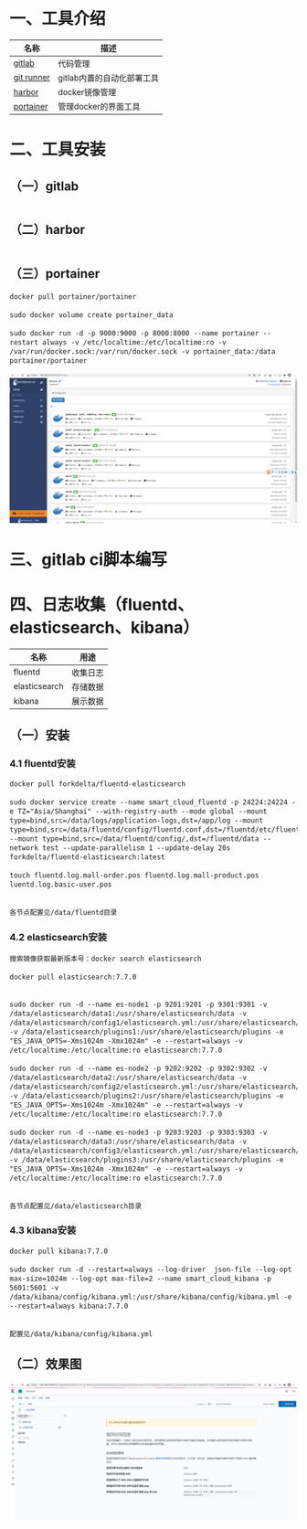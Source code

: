 # 一、工具介绍

名称 | 描述
---|---
[gitlab](https://about.gitlab.com/) | 代码管理
[git runner](https://docs.gitlab.com/runner/) | gitlab内置的自动化部署工具
[harbor](https://github.com/goharbor/harbor) | docker镜像管理
[portainer](https://www.portainer.io/) | 管理docker的界面工具

# 二、工具安装
## （一）gitlab
```

```

## （二）harbor
```

```

## （三）portainer
```
docker pull portainer/portainer

sudo docker volume create portainer_data

sudo docker run -d -p 9000:9000 -p 8000:8000 --name portainer --restart always -v /etc/localtime:/etc/localtime:ro -v /var/run/docker.sock:/var/run/docker.sock -v portainer_data:/data portainer/portainer
```
![](images/portainer.png)

# 三、gitlab ci脚本编写

# 四、日志收集（fluentd、elasticsearch、kibana）

名称 | 用途
---|---
fluentd | 收集日志
elasticsearch | 存储数据
kibana | 展示数据

## （一）安装 
### 4.1 fluentd安装
```
docker pull forkdelta/fluentd-elasticsearch

sudo docker service create --name smart_cloud_fluentd -p 24224:24224 -e TZ="Asia/Shanghai" --with-registry-auth --mode global --mount type=bind,src=/data/logs/application-logs,dst=/app/log --mount type=bind,src=/data/fluentd/config/fluentd.conf,dst=/fluentd/etc/fluent.conf --mount type=bind,src=/data/fluentd/config/,dst=/fluentd/data --network test --update-parallelism 1 --update-delay 20s forkdelta/fluentd-elasticsearch:latest

touch fluentd.log.mall-order.pos fluentd.log.mall-product.pos luentd.log.basic-user.pos


各节点配置见/data/fluentd目录
```

### 4.2 elasticsearch安装
```
搜索镜像获取最新版本号：docker search elasticsearch

docker pull elasticsearch:7.7.0


sudo docker run -d --name es-node1 -p 9201:9201 -p 9301:9301 -v /data/elasticsearch/data1:/usr/share/elasticsearch/data -v /data/elasticsearch/config1/elasticsearch.yml:/usr/share/elasticsearch/config/elasticsearch.yml -v /data/elasticsearch/plugins1:/usr/share/elasticsearch/plugins -e "ES_JAVA_OPTS=-Xms1024m -Xmx1024m" -e --restart=always -v /etc/localtime:/etc/localtime:ro elasticsearch:7.7.0

sudo docker run -d --name es-node2 -p 9202:9202 -p 9302:9302 -v /data/elasticsearch/data2:/usr/share/elasticsearch/data -v /data/elasticsearch/config2/elasticsearch.yml:/usr/share/elasticsearch/config/elasticsearch.yml -v /data/elasticsearch/plugins2:/usr/share/elasticsearch/plugins -e "ES_JAVA_OPTS=-Xms1024m -Xmx1024m" -e --restart=always -v /etc/localtime:/etc/localtime:ro elasticsearch:7.7.0

sudo docker run -d --name es-node3 -p 9203:9203 -p 9303:9303 -v /data/elasticsearch/data3:/usr/share/elasticsearch/data -v /data/elasticsearch/config3/elasticsearch.yml:/usr/share/elasticsearch/config/elasticsearch.yml -v /data/elasticsearch/plugins3:/usr/share/elasticsearch/plugins -e "ES_JAVA_OPTS=-Xms1024m -Xmx1024m" -e --restart=always -v /etc/localtime:/etc/localtime:ro elasticsearch:7.7.0


各节点配置见/data/elasticsearch目录
```

### 4.3 kibana安装
```
docker pull kibana:7.7.0

sudo docker run -d --restart=always --log-driver  json-file --log-opt max-size=1024m --log-opt max-file=2 --name smart_cloud_kibana -p 5601:5601 -v /data/kibana/config/kibana.yml:/usr/share/kibana/config/kibana.yml -e --restart=always kibana:7.7.0 


配置见/data/kibana/config/kibana.yml
```

## （二）效果图
![](images/efk.png)

